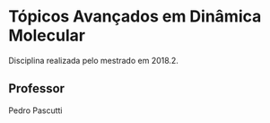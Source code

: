 # Tópicos Avançados em Dinâmica Molecular
Disciplina realizada pelo mestrado em 2018.2. 

## Professor
Pedro Pascutti
